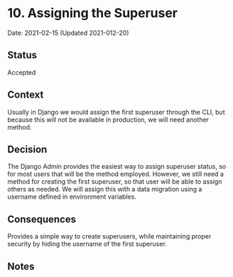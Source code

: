 # 10. Assigning the Superuser
Date: 2021-02-15 (Updated 2021-012-20)

## Status

Accepted

## Context

Usually in Django we would assign the first superuser through the CLI, but because this will not
be available in production, we will need another method.

## Decision

The Django Admin provides the easiest way to assign superuser status, so for most users that will
be the method employed. However, we still need a method for creating the first superuser, so that
user will be able to assign others as needed. We will assign this with a data migration using a 
username defined in environment variables.

## Consequences
Provides a simple way to create superusers, while maintaining proper security by hiding
the username of the first superuser.

## Notes